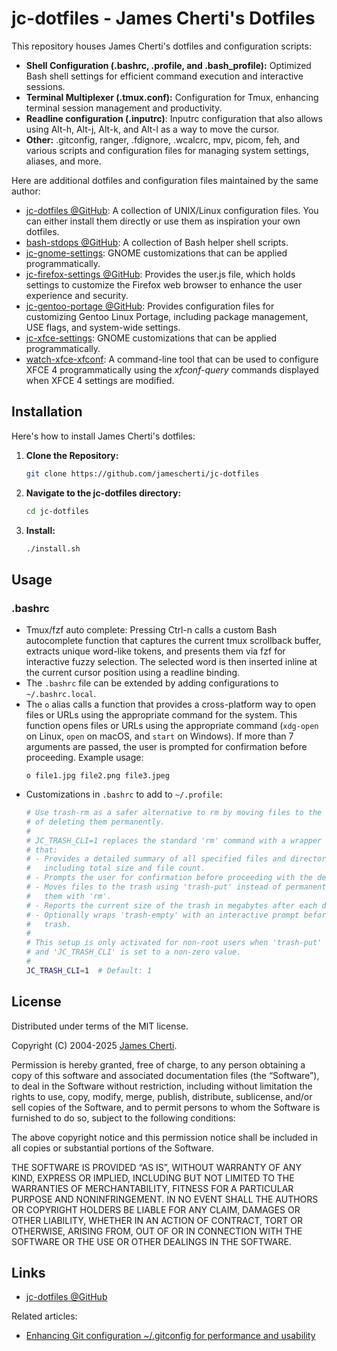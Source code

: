 # jc-dotfiles - James Cherti's Dotfiles

This repository houses James Cherti's dotfiles and configuration scripts:
* **Shell Configuration (.bashrc, .profile, and .bash_profile):** Optimized Bash shell settings for efficient command execution and interactive sessions.
* **Terminal Multiplexer (.tmux.conf):** Configuration for Tmux, enhancing terminal session management and productivity.
* **Readline configuration (.inputrc)**: Inputrc configuration that also allows using Alt-h, Alt-j, Alt-k, and Alt-l as a way to move the cursor.
* **Other:** .gitconfig, ranger, .fdignore, .wcalcrc, mpv, picom, feh, and various scripts and configuration files for managing system settings, aliases, and more.

Here are additional dotfiles and configuration files maintained by the same author:
- [jc-dotfiles @GitHub](https://github.com/jamescherti/jc-dotfiles): A collection of UNIX/Linux configuration files. You can either install them directly or use them as inspiration your own dotfiles.
- [bash-stdops @GitHub](https://github.com/jamescherti/bash-stdops): A collection of Bash helper shell scripts.
- [jc-gnome-settings](https://github.com/jamescherti/jc-gnome-settings): GNOME customizations that can be applied programmatically.
- [jc-firefox-settings @GitHub](https://github.com/jamescherti/jc-firefox-settings): Provides the user.js file, which holds settings to customize the Firefox web browser to enhance the user experience and security.
- [jc-gentoo-portage @GitHub](https://github.com/jamescherti/jc-gentoo-portage): Provides configuration files for customizing Gentoo Linux Portage, including package management, USE flags, and system-wide settings.
- [jc-xfce-settings](https://github.com/jamescherti/jc-xfce-settings): GNOME customizations that can be applied programmatically.
- [watch-xfce-xfconf](https://github.com/jamescherti/watch-xfce-xfconf/): A command-line tool that can be used to configure XFCE 4 programmatically using the *xfconf-query* commands displayed when XFCE 4 settings are modified.

## Installation

Here's how to install James Cherti's dotfiles:

1. **Clone the Repository:**

   ```bash
   git clone https://github.com/jamescherti/jc-dotfiles
   ```

2. **Navigate to the jc-dotfiles directory:**

   ```bash
   cd jc-dotfiles
   ```

3. **Install:**

   ```bash
   ./install.sh
   ```

## Usage

### .bashrc

- Tmux/fzf auto complete: Pressing Ctrl-n calls a custom Bash autocomplete function that captures the current tmux scrollback buffer, extracts unique word-like tokens, and presents them via fzf for interactive fuzzy selection. The selected word is then inserted inline at the current cursor position using a readline binding.
- The `.bashrc` file can be extended by adding configurations to `~/.bashrc.local`.
- The `o` alias calls a function that provides a cross-platform way to open files or URLs using the appropriate command for the system. This function opens files or URLs using the appropriate command (`xdg-open` on Linux, `open` on macOS, and `start` on Windows). If more than 7 arguments are passed, the user is prompted for confirmation before proceeding.
  Example usage:
  ```
  o file1.jpg file2.png file3.jpeg
  ```
- Customizations in `.bashrc` to add to `~/.profile`:
  ```sh
  # Use trash-rm as a safer alternative to rm by moving files to the trash instead
  # of deleting them permanently.
  #
  # JC_TRASH_CLI=1 replaces the standard 'rm' command with a wrapper function
  # that:
  # - Provides a detailed summary of all specified files and directories,
  #   including total size and file count.
  # - Prompts the user for confirmation before proceeding with the deletion.
  # - Moves files to the trash using 'trash-put' instead of permanently deleting
  #   them with 'rm'.
  # - Reports the current size of the trash in megabytes after each deletion.
  # - Optionally wraps 'trash-empty' with an interactive prompt before purging the
  #   trash.
  #
  # This setup is only activated for non-root users when 'trash-put' is available
  # and 'JC_TRASH_CLI' is set to a non-zero value.
  #
  JC_TRASH_CLI=1  # Default: 1
  ```

## License

Distributed under terms of the MIT license.

Copyright (C) 2004-2025 [James Cherti](https://www.jamescherti.com).

Permission is hereby granted, free of charge, to any person obtaining a copy of
this software and associated documentation files (the “Software”), to deal in
the Software without restriction, including without limitation the rights to
use, copy, modify, merge, publish, distribute, sublicense, and/or sell copies of
the Software, and to permit persons to whom the Software is furnished to do so,
subject to the following conditions:

The above copyright notice and this permission notice shall be included in all
copies or substantial portions of the Software.

THE SOFTWARE IS PROVIDED “AS IS”, WITHOUT WARRANTY OF ANY KIND, EXPRESS OR
IMPLIED, INCLUDING BUT NOT LIMITED TO THE WARRANTIES OF MERCHANTABILITY, FITNESS
FOR A PARTICULAR PURPOSE AND NONINFRINGEMENT. IN NO EVENT SHALL THE AUTHORS OR
COPYRIGHT HOLDERS BE LIABLE FOR ANY CLAIM, DAMAGES OR OTHER LIABILITY, WHETHER
IN AN ACTION OF CONTRACT, TORT OR OTHERWISE, ARISING FROM, OUT OF OR IN
CONNECTION WITH THE SOFTWARE OR THE USE OR OTHER DEALINGS IN THE SOFTWARE.

## Links

- [jc-dotfiles @GitHub](https://github.com/jamescherti/jc-dotfiles)

Related articles:
- [Enhancing Git configuration ~/.gitconfig for performance and usability](https://www.jamescherti.com/optimized-git-configuration-for-performance-and-usability/)
